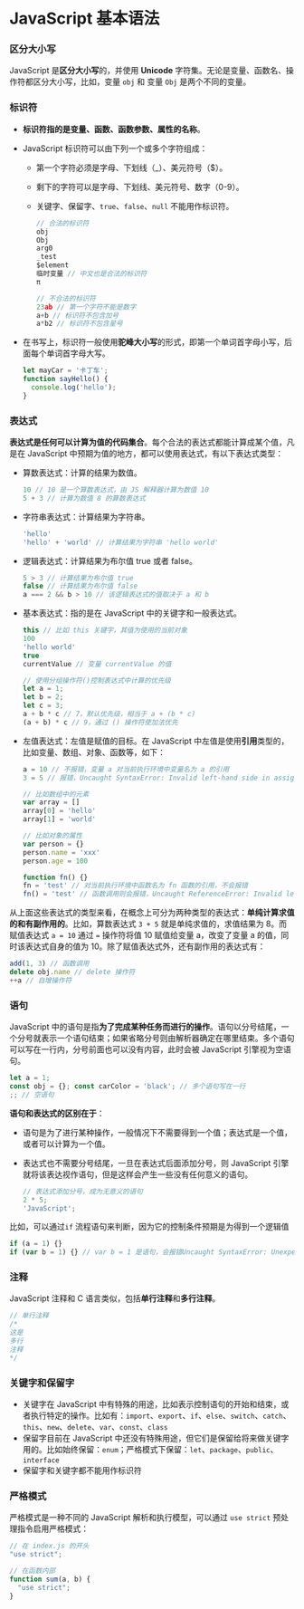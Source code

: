 # JavaScript 基本语法

### 区分大小写

JavaScript 是**区分大小写**的，并使用 **Unicode** 字符集。无论是变量、函数名、操作符都区分大小写，比如，变量 `obj` 和 变量 `Obj` 是两个不同的变量。

### 标识符

- **标识符指的是变量、函数、函数参数、属性的名称**。

- JavaScript 标识符可以由下列一个或多个字符组成：

  - 第一个字符必须是字母、下划线（_）、美元符号（$）。

  - 剩下的字符可以是字母、下划线、美元符号、数字（0-9）。

  - 关键字、保留字、`true`、`false`、`null` 不能用作标识符。

    ```javascript
    // 合法的标识符
    obj
    Obj
    arg0
    _test
    $element
    临时变量 // 中文也是合法的标识符
    π
    
    // 不合法的标识符
    23ab // 第一个字符不能是数字
    a+b // 标识符不包含加号
    a*b2 // 标识符不包含星号
    ```
- 在书写上，标识符一般使用**驼峰大小写**的形式，即第一个单词首字母小写，后面每个单词首字母大写。
  ```javascript
  let mayCar = '卡丁车';
  function sayHello() {
    console.log('hello');
  }
  ```
### 表达式
**表达式是任何可以计算为值的代码集合**。每个合法的表达式都能计算成某个值，凡是在 JavaScript 中预期为值的地方，都可以使用表达式，有以下表达式类型：

- 算数表达式：计算的结果为数值。

  ```javascript
  10 // 10 是一个算数表达式，由 JS 解释器计算为数值 10
  5 + 3 // 计算为数值 8 的算数表达式
  ```

- 字符串表达式：计算结果为字符串。

  ```javascript
  'hello'
  'hello' + 'world' // 计算结果为字符串 'hello world'
  ```

- 逻辑表达式：计算结果为布尔值 true 或者 false。

  ```javascript
  5 > 3 // 计算结果为布尔值 true
  false // 计算结果为布尔值 false
  a === 2 && b > 10 // 该逻辑表达式的值取决于 a 和 b
  ```

- 基本表达式：指的是在 JavaScript 中的关键字和一般表达式。

  ```javascript
  this // 比如 this 关键字，其值为使用的当前对象
  100
  'hello world'
  true
  currentValue // 变量 currentValue 的值
  
  // 使用分组操作符()控制表达式中计算的优先级
  let a = 1;
  let b = 2;
  let c = 3;
  a + b * c // 7，默认优先级，相当于 a + (b * c)
  (a + b) * c // 9，通过 () 操作符使加法优先
  ```

- 左值表达式：左值是赋值的目标。在 JavaScript 中左值是使用**引用**类型的，比如变量、数组、对象、函数等，如下：

  ```javascript
  a = 10 // 不报错，变量 a 对当前执行环境中变量名为 a 的引用
  3 = 5 // 报错，Uncaught SyntaxError: Invalid left-hand side in assignment
  
  // 比如数组中的元素
  var array = []
  array[0] = 'hello'
  array[1] = 'world'
  
  // 比如对象的属性
  var person = {}
  person.name = 'xxx'
  person.age = 100
  
  function fn() {}
  fn = 'test' // 对当前执行环境中函数名为 fn 函数的引用，不会报错
  fn() = 'test' // 函数调用则会报错，Uncaught ReferenceError: Invalid left-hand side in assignment
  ```
从上面这些表达式的类型来看，在概念上可分为两种类型的表达式：**单纯计算求值的和有副作用的**。比如，算数表达式 `3 + 5` 就是单纯求值的，求值结果为 8。而赋值表达式 `a = 10` 通过 `=` 操作符将值 10 赋值给变量 a，改变了变量 a 的值，同时该表达式自身的值为 10。除了赋值表达式外，还有副作用的表达式有：

  ```javascript
  add(1, 3) // 函数调用
  delete obj.name // delete 操作符
  ++a // 自增操作符
  ```
### 语句

JavaScript 中的语句是指**为了完成某种任务而进行的操作**。语句以分号结尾，一个分号就表示一个语句结束；如果省略分号则由解析器确定在哪里结束。多个语句可以写在一行内，分号前面也可以没有内容，此时会被 JavaScript 引擎视为空语句。

```javascript
let a = 1;
const obj = {}; const carColor = 'black'; // 多个语句写在一行
;; // 空语句
```

**语句和表达式的区别在于**：

- 语句是为了进行某种操作，一般情况下不需要得到一个值；表达式是一个值，或者可以计算为一个值。

- 表达式也不需要分号结尾，一旦在表达式后面添加分号，则 JavaScript 引擎就将该表达视作语句，但是这样会产生一些没有任何意义的语句。

  ```javascript
  // 表达式添加分号，成为无意义的语句
  2 * 5;
  'JavaScript';
  ```

比如，可以通过`if` 流程语句来判断，因为它的控制条件预期是为得到一个逻辑值

```javascript
if (a = 1) {}
if (var b = 1) {} // var b = 1 是语句，会报错Uncaught SyntaxError: Unexpected token 'var'
```

### 注释

JavaScript 注释和 C 语言类似，包括**单行注释**和**多行注释**。

```javascript
// 单行注释
/* 
这是
多行
注释
*/
```

### 关键字和保留字

- 关键字在 JavaScript 中有特殊的用途，比如表示控制语句的开始和结束，或者执行特定的操作。比如有：`import`、`export`、`if`、`else`、`switch`、`catch`、`this`、`new`、`delete`、`var`、`const`、`class`
- 保留字目前在 JavaScript 中还没有特殊用途，但它们是保留给将来做关键字用的。比如始终保留：`enum`；严格模式下保留：`let`、`package`、`public`、`interface`
- 保留字和关键字都不能用作标识符

### 严格模式

严格模式是一种不同的 JavaScript 解析和执行模型，可以通过 `use strict` 预处理指令启用严格模式：

```javascript
// 在 index.js 的开头
"use strict";

// 在函数内部
function sum(a, b) {
  "use strict";
}
```